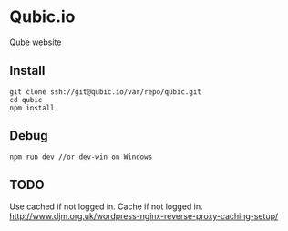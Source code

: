 # Qubic.io
Qube website

## Install
    git clone ssh://git@qubic.io/var/repo/qubic.git
    cd qubic
    npm install

## Debug
    npm run dev //or dev-win on Windows


## TODO
Use cached if not logged in. Cache if not logged in.
    http://www.djm.org.uk/wordpress-nginx-reverse-proxy-caching-setup/
